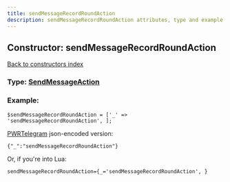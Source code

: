 ```yaml
---
title: sendMessageRecordRoundAction
description: sendMessageRecordRoundAction attributes, type and example
---
```

## Constructor: sendMessageRecordRoundAction  
[Back to constructors index](index.md)






### Type: [SendMessageAction](../types/SendMessageAction.md)


### Example:

```
$sendMessageRecordRoundAction = ['_' => 'sendMessageRecordRoundAction', ];
```  

[PWRTelegram](https://pwrtelegram.xyz) json-encoded version:

```
{"_":"sendMessageRecordRoundAction"}
```


Or, if you're into Lua:  


```
sendMessageRecordRoundAction={_='sendMessageRecordRoundAction', }

```


